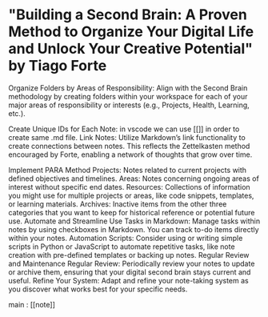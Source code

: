 # "Building a Second Brain: A Proven Method to Organize Your Digital Life and Unlock Your Creative Potential" by Tiago Forte

Organize Folders by Areas of Responsibility: Align with the Second Brain methodology by creating folders within your workspace for each of your major areas of responsibility or interests (e.g., Projects, Health, Learning, etc.).


Create Unique IDs for Each Note: in vscode we can use [[]] in order to create same .md file.
Link Notes: Utilize Markdown’s link functionality to create connections between notes. This reflects the Zettelkasten method encouraged by Forte, enabling a network of thoughts that grow over time.


Implement PARA Method
    Projects: Notes related to current projects with defined objectives and timelines.
    Areas: Notes concerning ongoing areas of interest without specific end dates.
    Resources: Collections of information you might use for multiple projects or areas, like code snippets, templates, or learning materials.
    Archives: Inactive items from the other three categories that you want to keep for historical reference or potential future use.
Automate and Streamline
    Use Tasks in Markdown: Manage tasks within notes by using checkboxes in Markdown. You can track to-do items directly within your notes.
    Automation Scripts: Consider using or writing simple scripts in Python or JavaScript to automate repetitive tasks, like note creation with pre-defined templates or backing up notes.
Regular Review and Maintenance
    Regular Review: Periodically review your notes to update or archive them, ensuring that your digital second brain stays current and useful.
    Refine Your System: Adapt and refine your note-taking system as you discover what works best for your specific needs.

main : [[note]]
